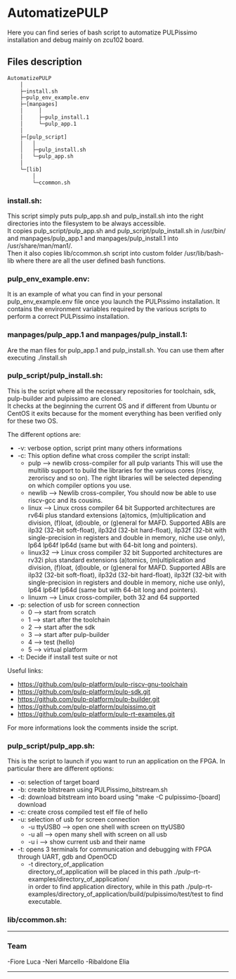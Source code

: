 # AutomatizePULP

Here you can find series of bash script to automatize PULPissimo installation and debug mainly on zcu102 board.

## Files description
```bash
AutomatizePULP
	│
	├─install.sh			
	├─pulp_env_example.env
	├─[manpages]
	│	  │
	│	  ├─pulp_install.1
	│	  └─pulp_app.1
	│
	├─[pulp_script]
	│	│
	│	├─pulp_install.sh
	│	└─pulp_app.sh
	│
	└─[lib]
		│
		└─ccommon.sh
```


### install.sh: 
This script simply puts pulp_app.sh and pulp_install.sh into the right directories into the filesystem to be always accessible.<br/>
It copies pulp_script/pulp_app.sh and pulp_script/pulp_install.sh in /usr/bin/ and manpages/pulp_app.1 and manpages/pulp_install.1 into /usr/share/man/man1/.<br/>
Then it also copies lib/ccommon.sh script into custom folder /usr/lib/bash-lib where there are all the user defined bash functions.

### pulp_env_example.env: 
It is an example of what you can find in your personal pulp_env_example.env file once you launch the PULPissimo installation. It contains the environment variables required by the various scripts to perform a correct PULPissimo installation.

### manpages/pulp_app.1 and manpages/pulp_install.1: 
Are the man files for pulp_app.1 and pulp_install.sh. You can use them after executing ./install.sh

### pulp_script/pulp_install.sh:
This is the script where all the necessary repositories for toolchain, sdk, pulp-builder and pulpissimo are cloned.<br/>
It checks at the beginning the current OS and if different from Ubuntu or CentOS it exits because for the moment everything  has been verified only for these two OS.<br/>

The different options are:

- -v: verbose option, script print many others informations
- -c: This option define what cross compiler the script install:
	- pulp    	--> newlib cross-compiler for all pulp variants
					 This will use the multilib support to build the libraries for 
					 the various cores (riscy, zeroriscy and so on). The right libraries 
					 will be selected depending on which compiler options you use.
	- newlib  	--> Newlib cross-compiler, You should now be able
					 to use riscv-gcc and its cousins.
	- linux  	--> Linux cross compiler 64 bit
					 Supported architectures are rv64i plus standard extensions (a)tomics, 
					 (m)ultiplication and division, (f)loat, (d)ouble, or (g)eneral for MAFD.
					 Supported ABIs are ilp32 (32-bit soft-float), ilp32d (32-bit hard-float), ilp32f 
					 (32-bit with single-precision in registers and double in memory, niche use only), 
					 lp64 lp64f lp64d (same but with 64-bit long and pointers).
	- linux32 	--> Linux cross compiler 32 bit
					 Supported architectures are rv32i plus standard extensions (a)tomics, 
					 (m)ultiplication and division, (f)loat, (d)ouble, or (g)eneral for MAFD.
					 Supported ABIs are ilp32 (32-bit soft-float), ilp32d (32-bit hard-float), ilp32f 
					 (32-bit with single-precision in registers and double in memory, niche use only), 
					 lp64 lp64f lp64d (same but with 64-bit long and pointers).
	- linuxm  	--> Linux cross-compiler, both 32 and 64 supported
- -p: selection of usb for screen connection
	- 0 --> start from scratch
	- 1	--> start after the toolchain
	- 2	--> start after the sdk
	- 3 --> start after pulp-builder
	- 4	--> test (hello)
	- 5	--> virtual platform
- -t: Decide if install test suite or not<br/>

Useful links:
- https://github.com/pulp-platform/pulp-riscv-gnu-toolchain
- https://github.com/pulp-platform/pulp-sdk.git
- https://github.com/pulp-platform/pulp-builder.git
- https://github.com/pulp-platform/pulpissimo.git
- https://github.com/pulp-platform/pulp-rt-examples.git
	
For more informations look the comments inside the script.
	
### pulp_script/pulp_app.sh:
This is the script to launch if you want to run an application on the FPGA. In particular there are different options:
- -o: selection of target board
- -b: create bitstream using PULPissimo_bitstream.sh
- -d: download bitstream into board using	"make -C pulpissimo-[board] download
- -c: create cross compiled test elf file of hello
- -u: selection of usb for screen connection
	- -u ttyUSB0	--> open one shell with screen on ttyUSB0
	- -u all  	--> open many shell with screen on all usb
	- -u i 		--> show current usb and their name
- -t: opens 3 terminals for communication and debugging with FPGA through UART, gdb and OpenOCD
	- -t directory_of_application<br/>
	directory_of_application will be placed in this path ./pulp-rt-examples/directory_of_application/<br/>
	in order to find application directory, while in this path
	./pulp-rt-examples/directory_of_application/build/pulpissimo/test/test
	to find executable.
	
### lib/ccommon.sh:

--------------------


### Team

-Fiore Luca
-Neri Marcello
-Ribaldone Elia

--------------------
